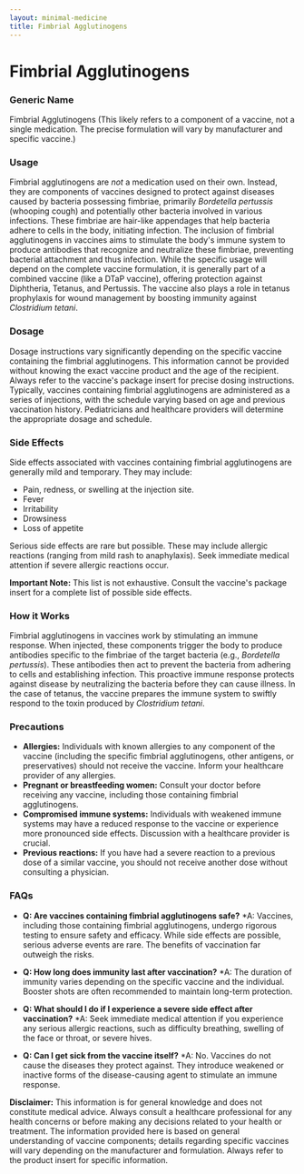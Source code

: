 ```yaml
---
layout: minimal-medicine
title: Fimbrial Agglutinogens
---
```


# Fimbrial Agglutinogens
### Generic Name
Fimbrial Agglutinogens (This likely refers to a component of a vaccine, not a single medication.  The precise formulation will vary by manufacturer and specific vaccine.)

### Usage
Fimbrial agglutinogens are *not* a medication used on their own.  Instead, they are components of vaccines designed to protect against diseases caused by bacteria possessing fimbriae, primarily *Bordetella pertussis* (whooping cough) and potentially other bacteria involved in various infections.  These fimbriae are hair-like appendages that help bacteria adhere to cells in the body, initiating infection.  The inclusion of fimbrial agglutinogens in vaccines aims to stimulate the body's immune system to produce antibodies that recognize and neutralize these fimbriae, preventing bacterial attachment and thus infection.  While the specific usage will depend on the complete vaccine formulation, it is generally part of a combined vaccine (like a DTaP vaccine), offering protection against Diphtheria, Tetanus, and Pertussis.  The vaccine also plays a role in tetanus prophylaxis for wound management by boosting immunity against *Clostridium tetani*.

### Dosage
Dosage instructions vary significantly depending on the specific vaccine containing the fimbrial agglutinogens.  This information cannot be provided without knowing the exact vaccine product and the age of the recipient.  Always refer to the vaccine's package insert for precise dosing instructions.  Typically, vaccines containing fimbrial agglutinogens are administered as a series of injections, with the schedule varying based on age and previous vaccination history.  Pediatricians and healthcare providers will determine the appropriate dosage and schedule.


### Side Effects
Side effects associated with vaccines containing fimbrial agglutinogens are generally mild and temporary.  They may include:

* Pain, redness, or swelling at the injection site.
* Fever
* Irritability
* Drowsiness
* Loss of appetite

Serious side effects are rare but possible.  These may include allergic reactions (ranging from mild rash to anaphylaxis).  Seek immediate medical attention if severe allergic reactions occur.

**Important Note:** This list is not exhaustive. Consult the vaccine's package insert for a complete list of possible side effects.

### How it Works
Fimbrial agglutinogens in vaccines work by stimulating an immune response. When injected, these components trigger the body to produce antibodies specific to the fimbriae of the target bacteria (e.g., *Bordetella pertussis*). These antibodies then act to prevent the bacteria from adhering to cells and establishing infection. This proactive immune response protects against disease by neutralizing the bacteria before they can cause illness.  In the case of tetanus, the vaccine prepares the immune system to swiftly respond to the toxin produced by *Clostridium tetani*.

### Precautions
* **Allergies:** Individuals with known allergies to any component of the vaccine (including the specific fimbrial agglutinogens, other antigens, or preservatives) should not receive the vaccine.  Inform your healthcare provider of any allergies.
* **Pregnant or breastfeeding women:**  Consult your doctor before receiving any vaccine, including those containing fimbrial agglutinogens.
* **Compromised immune systems:** Individuals with weakened immune systems may have a reduced response to the vaccine or experience more pronounced side effects.  Discussion with a healthcare provider is crucial.
* **Previous reactions:**  If you have had a severe reaction to a previous dose of a similar vaccine, you should not receive another dose without consulting a physician.


### FAQs
* **Q:  Are vaccines containing fimbrial agglutinogens safe?**
    *A:  Vaccines, including those containing fimbrial agglutinogens, undergo rigorous testing to ensure safety and efficacy. While side effects are possible, serious adverse events are rare. The benefits of vaccination far outweigh the risks.


* **Q: How long does immunity last after vaccination?**
    *A:  The duration of immunity varies depending on the specific vaccine and the individual.  Booster shots are often recommended to maintain long-term protection.


* **Q: What should I do if I experience a severe side effect after vaccination?**
    *A:  Seek immediate medical attention if you experience any serious allergic reactions, such as difficulty breathing, swelling of the face or throat, or severe hives.


* **Q:  Can I get sick from the vaccine itself?**
    *A:  No.  Vaccines do not cause the diseases they protect against. They introduce weakened or inactive forms of the disease-causing agent to stimulate an immune response.


**Disclaimer:** This information is for general knowledge and does not constitute medical advice. Always consult a healthcare professional for any health concerns or before making any decisions related to your health or treatment.  The information provided here is based on general understanding of vaccine components; details regarding specific vaccines will vary depending on the manufacturer and formulation.  Always refer to the product insert for specific information.
